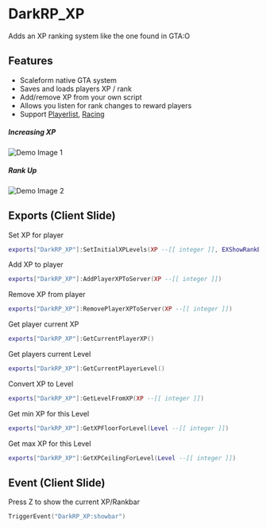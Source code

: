# DarkRP_XP
Adds an XP ranking system like the one found in GTA:O

## Features
* Scaleform native GTA system
* Saves and loads players XP / rank
* Add/remove XP from your own script
* Allows you listen for rank changes to reward players
* Support [Playerlist](https://darkrpth.tebex.io/package/5219749), [Racing](https://darkrpth.tebex.io/package/5218659)

##### Increasing XP

![Demo Image 1](https://i.imgur.com/CpACt9s.gif)

##### Rank Up

![Demo Image 2](https://i.imgur.com/uNPRGo5.gif)


## Exports (Client Slide)

Set XP for player
```lua
exports["DarkRP_XP"]:SetInitialXPLevels(XP --[[ integer ]], EXShowRankBar --[[ boolean ]], EXShowRankBarAnimating --[[ boolean ]])
```

Add XP to player
```lua
exports["DarkRP_XP"]:AddPlayerXPToServer(XP --[[ integer ]])
```

Remove XP from player
```lua
exports["DarkRP_XP"]:RemovePlayerXPToServer(XP --[[ integer ]])
```

Get player current XP
```lua
exports["DarkRP_XP"]:GetCurrentPlayerXP()
```

Get players current Level
```lua
exports["DarkRP_XP"]:GetCurrentPlayerLevel()
```

Convert XP to Level
```lua
exports["DarkRP_XP"]:GetLevelFromXP(XP --[[ integer ]])
```

Get min XP for this Level
```lua
exports["DarkRP_XP"]:GetXPFloorForLevel(Level --[[ integer ]])
```

Get max XP for this Level
```lua
exports["DarkRP_XP"]:GetXPCeilingForLevel(Level --[[ integer ]])
```

## Event (Client Slide)

Press Z to show the current XP/Rankbar
```lua
TriggerEvent("DarkRP_XP:showbar")
```
